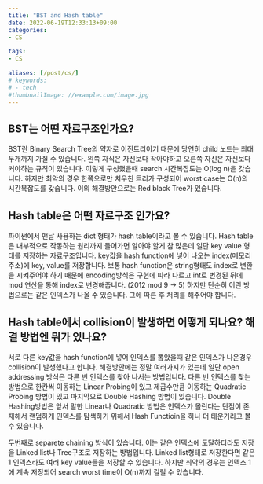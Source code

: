 ```yaml
---
title: "BST and Hash table"
date: 2022-06-19T12:33:13+09:00
categories:
- CS

tags:
- CS

aliases: [/post/cs/]
# keywords:
# - tech
#thumbnailImage: //example.com/image.jpg
---
```

<!--more-->

## BST는 어떤 자료구조인가요?
BST란 Binary Search Tree의 약자로 이진트리이기 때문에 당연히 child 노드는 최대 두개까지 가질 수 있습니다.
왼쪽 자식은 자신보다 작아야하고 오른쪽 자신은 자신보다 커야하는 규칙이 있습니다.
이렇게 구성했을때 search 시간복잡도는 O(log n)을 갖습니다.
하지만 최악의 경우 한쪽으로만 치우친 트리가 구성되어 worst case는 O(n)의 시간복잡도를 갖습니다.
이의 해결방안으로는 Red black Tree가 있습니다.

## Hash table은 어떤 자료구조 인가요?
파이썬에서 맨날 사용하는 dict 형태가 hash table이라고 볼 수 있습니다.
Hash table은 내부적으로 작동하는 원리까지 들어가면 알아야 할게 참 많은데 일단 key value 형태를 저장하는 자료구조입니다.
key값을 hash function에 넣어 나오는 index(메모리 주소)에 key, value를 저장합니다. 보통 hash function은 string형태도 index로 변환을 시켜주어야 하기 때문에 encoding방식은 구현에 따라 다르고 int로 변경된 뒤에 mod 연산을 통해 index로 변경해줍니다. (2012 mod 9 -> 5) 하지만 단순히 이런 방법으로는 같은 인덱스가 나올 수 있습니다. 그에 따른 후 처리를 해주어야 합니다.


## Hash table에서 collision이 발생하면 어떻게 되나요? 해결 방법엔 뭐가 있나요?
서로 다른 key값을 hash function에 넣어 인덱스를 뽑았을때 같은 인덱스가 나온경우 collision이 발생했다고 합니다.
해결방안에는 정말 여러가지가 있는데 일단 open addressing 방식은 다른 빈 인덱스를 찾아 나서는 방법입니다.
다른 빈 인덱스를 찾는 방법으로 한칸씩 이동하는 Linear Probing이 있고 제곱수만큼 이동하는 Quadratic Probing 방법이 있고 마지막으로 Double Hashing 방법이 있습니다.
Double Hashing방법은 앞서 말한 Linear나 Quadratic 방법은 인덱스가 몰린다는 단점이 존재해서 랜덤하게 인덱스를 탐색하기 위해서 Hash Functioin을 하나 더 태운거라고 볼 수 있습니다.

두번째로 separete chaining 방식이 있습니다.
이는 같은 인덱스에 도달하더라도 저장을 Linked list나 Tree구조로 저장하는 방법입니다.
Linked list형태로 저장한다면 같은 1 인덱스라도 여러 key value들을 저장할 수 있습니다.
하지만 최악의 경우는 인덱스 1에 계속 저장되어 search worst time이 O(n)까지 걸릴 수 있습니다.
